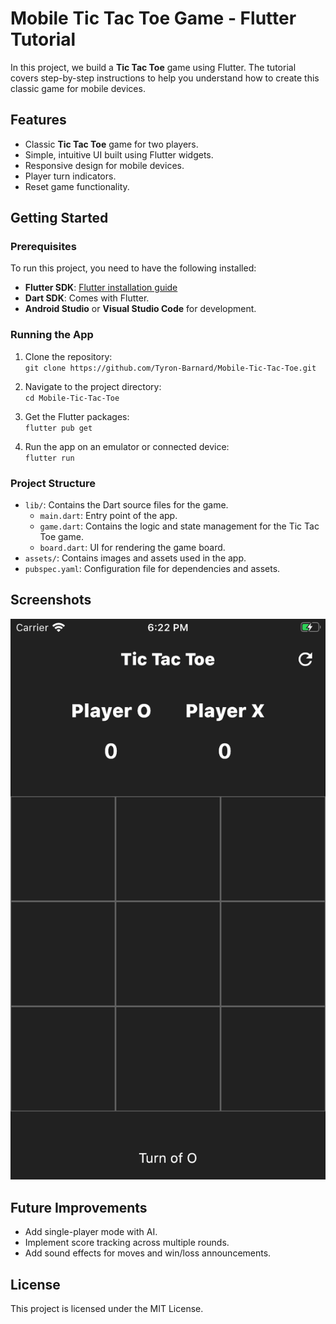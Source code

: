 # Mobile Tic Tac Toe Game - Flutter Tutorial

In this project, we build a **Tic Tac Toe** game using Flutter. The tutorial covers step-by-step instructions to help you understand how to create this classic game for mobile devices.

## Features
- Classic **Tic Tac Toe** game for two players.
- Simple, intuitive UI built using Flutter widgets.
- Responsive design for mobile devices.
- Player turn indicators.
- Reset game functionality.

## Getting Started

### Prerequisites
To run this project, you need to have the following installed:  
- **Flutter SDK**: [Flutter installation guide](https://flutter.dev/docs/get-started/install)  
- **Dart SDK**: Comes with Flutter.  
- **Android Studio** or **Visual Studio Code** for development.  

### Running the App
1. Clone the repository:  
   `git clone https://github.com/Tyron-Barnard/Mobile-Tic-Tac-Toe.git`

2. Navigate to the project directory:  
   `cd Mobile-Tic-Tac-Toe`

3. Get the Flutter packages:  
   `flutter pub get`

4. Run the app on an emulator or connected device:  
   `flutter run`

### Project Structure
- `lib/`: Contains the Dart source files for the game.  
  - `main.dart`: Entry point of the app.  
  - `game.dart`: Contains the logic and state management for the Tic Tac Toe game.  
  - `board.dart`: UI for rendering the game board.  
- `assets/`: Contains images and assets used in the app.  
- `pubspec.yaml`: Configuration file for dependencies and assets.  

## Screenshots
![Mobile Tic Tac Toe Game](tic_tac_toe.png)

## Future Improvements
- Add single-player mode with AI.  
- Implement score tracking across multiple rounds.  
- Add sound effects for moves and win/loss announcements.

## License
This project is licensed under the MIT License.
